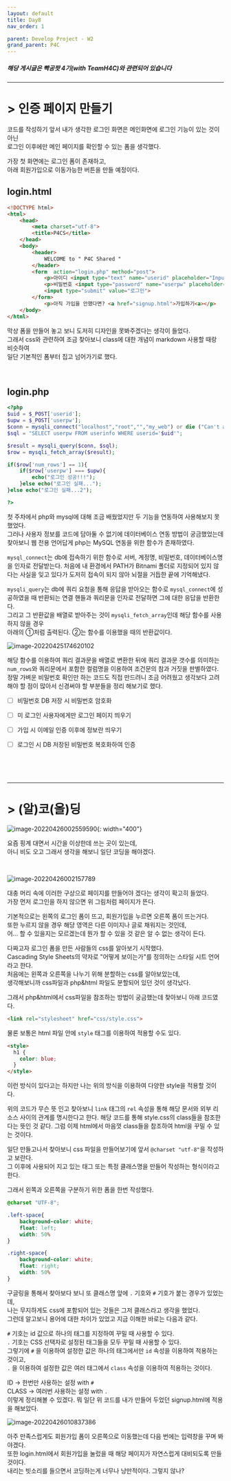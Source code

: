 ```yaml
---
layout: default
title: Day8
nav_order: 1

parent: Develop Project - W2
grand_parent: P4C
---
```


##### 해당 게시글은 빡공팟 4기(with TeamH4C)와 관련되어 있습니다
-----

# > 인증 페이지 만들기

코드를 작성하기 앞서 내가 생각한 로그인 화면은  메인화면에 로그인 기능이 있는 것이 아닌  
로그인 이후에만 메인 페이지를 확인할 수 있는 폼을 생각했다.

가장 첫 화면에는 로그인 폼이 존재하고,   
아래 회원가입으로 이동가능한 버튼을 만들 예정이다.

## login.html
```html
<!DOCTYPE html>
<html>
    <head>
        <meta charset="utf-8">
        <title>P4CS</title>
    </head>
    <body>
        <header>
            WELCOME to " P4C Shared "
        </header>
        <form  action="login.php" method="post">
            <p>아이디 <input type="text" name="userid" placeholder="Input your ID"></p>
            <p>비밀번호 <input type="password" name="userpw" placeholder="Input your PW"></p>
            <input type="submit" value="로그인">
        </form>
            <p>아직 가입을 안했다면? <a href="signup.html">가입하기<a></p>
    </body>
</html>
```
막상 폼을 만들어 놓고 보니 도저히 디자인을 못봐주겠다는 생각이 들었다.  
그래서 css와 관련하여 조금 찾아보니 class에 대한 개념이 markdown 사용할 때랑 비슷하여  
일단 기본적인 폼부터 집고 넘어가기로 했다.

<br>

## login.php
```php
<?php
$uid = $_POST['userid'];
$upw = $_POST['userpw'];
$conn = mysqli_connect("localhost","root","","my_web") or die ("Can't access DB");
$sql = "SELECT userpw FROM userinfo WHERE userid='$uid'";

$result = mysqli_query($conn, $sql);
$row = mysqli_fetch_array($result);

if($row['num_rows'] == 1){
    if($row['userpw'] === $upw){
        echo("로그인 성공!!!");
    }else echo("로그인 실패...");
}else echo("로그인 실패...2");

?>
```
첫 주차에서 php와 mysql에 대해 조금 배웠었지만 두 기능을 연동하여 사용해보지 못했었다.  
그러나 사용자 정보를 코드에 담아둘 수 없기에 데이터베이스 연동 방법이 궁금했었는데  
찾아보니 웹 전용 언어답게 php는 MySQL 연동을 위한 함수가 존재하였다.

`mysql_connect`는 db에 접속하기 위한 함수로 서버, 계정명, 비밀번호, 데이터베이스명 을 인자로 전달받는다. 처음에 내 환경에서 PATH가 Bitnami 폴더로 지정되어 있지 않다는 사실을 잊고 있다가 도저히 접속이 되지 않아 뇌절을 거듭한 끝에 기억해냈다. 

`mysqli_query`는 db에 쿼리 요청을 통해 응답을 받아오는 함수로 `mysql_connect`에 성공하였을 때 반환되는 연결 핸들과 쿼리문을 인자로 전달하면 그에 대한 응답을 반환한다.  
그리고 그 반환값을 배열로 받아주는 것이 `mysqli_fetch_array`인데 해당 함수를 사용하지 않을 경우  
아래의 ①처럼 출력된다. ②는 함수를 이용했을 때의 반환값이다.

![image-20220425174620102](../img/image-20220425174620102.png)

해당 함수를 이용하여 쿼리 결과문을 배열로 변환한 뒤에 쿼리 결과문 갯수를 의미하는 `num_rows`와 쿼리문에서 포함한 컬럼명을 이용하여 조건문의 참과 거짓을 판별하였다.  
정말 가벼운 비밀번호 확인만 하는 코드도 직접 만드려니 조금 어려웠고 생각보다 고려해야 할 점이 많아서 신경써야 할 부분들을 정리 해보기로 했다.

- [ ] 비밀번호 DB 저장 시 비밀번호 암호화
- [ ] 미 로그인 사용자에게만 로그인 페이지 띄우기
- [ ] 가입 시 이메일 인증 이후에 정보란 띄우기
- [ ] 로그인 시 DB 저장된 비밀번호 복호화하여 인증



<br><br><br>

-----

# > (알)코(올)딩

![image-20220426002559590](../img/image-20220426002559590.png){: width="400"}

요즘 핑계 대면서 시간을 이상한데 쓰는 곳이 있는데,  
아니 비도 오고 그래서 생각을 해보니 일단 코딩을 해야겠다.

<br>

![image-20220426002157789](../img/image-20220426002157789.png)

대충 머리 속에 이러한 구상으로 페이지를 만들어야 겠다는 생각이 확고히 들었다.  
가장 먼저 로그인을 하지 않으면 위 그림처럼 페이지가 뜬다.

기본적으로는 왼쪽의 로그인 폼이 뜨고, 회원가입을 누르면 오른쪽 폼이 뜨는거다.  
또한 누르지 않을 경우 해당 영역은 다른 이미지나 글로 채워지는 것인데,  
어... 할 수 있을지는 모르겠는데 뭔가 할 수 있을 것 같은 알 수 없는 생각이 든다.

다짜고자 로그인 폼을 만든 사람들의 css를 알아보기 시작했다.  
Cascading Style Sheets의 약자로 "어떻게 보이는가"를 정의하는 스타일 시트 언어라고 한다.  
처음에는 왼쪽과 오른쪽을 나누기 위해 분할하는 css를 알아보았는데,  
생각해보니까 css파일과 php&html 파일도 분할되어 있던 것이 생각났다.  

그래서 php&html에서 css파일을 참조하는 방법이 궁금했는데 찾아보니 아래 코드였다.

```html
<link rel="stylesheet" href="css/style.css">
```

물론 보통은 html 파일 안에 `style` 태그를 이용하여 적용할 수도 있다.

```html
<style>
  h1 {
    color: blue;
  }
</style>
```

이런 방식이 있다고는 하지만 나는 위의 방식을 이용하여 다양한 style을 적용할 것이다.

위의 코드가 무슨 뜻 인고 찾아보니 `link` 태그의 `rel` 속성을 통해 해당 문서와 외부 리소스 사이의 관계를 명시한다고 한다.  해당 코드를 통해 style.css의 class들을 참조한다는 뜻인 것 같다. 그럼 이제 html에서 마음껏 class들을 참조하여 html을 꾸밀 수 있는 것이다.

일단 만들고나서 찾아보니 css 파일을 만들어보기에 앞서 `@charset "utf-8"`을 작성하고 보란다.  
그 이후에 사용되어 지고 있는 태그 또는 특정 클래스명을 만들어 작성하는 형식이라고 한다.

그래서 왼쪽과 오른쪽을 구분하기 위한 폼을 한번 작성했다.

```css
@charset "UTF-8";

.left-space{
    background-color: white;
    float: left;
    width: 50%
}

.right-space{
    background-color: white;
    float: right;
    width: 50%
}
```

구글링을 통해서 찾아보다 보니 또 클래스명 앞에 `.` 기호와 `#` 기호가 붙는 경우가 있었는데,  
나는 무지하게도 css에 포함되어 있는 것들은 그저 클래스라고 생각을 했었다.  
그런데 알고보니 용어에 대한 차이가 있었고 지금 이해한 바로는 다음과 같다.

`#` 기호는 id 값으로 하나의 태그를 지정하여 꾸밀 때 사용할 수 있다.   
`.` 기호는 CSS 선택자로 설정된 태그들을 모두 꾸밀 때 사용할 수 있다.  
그렇기에 `#` 을 이용하여 설정한 값은 하나의 태그에서만 `id` 속성을 이용하여 적용하는 것이고,  
`.` 을 이용하여 설정한 값은 여러 태그에서 `class` 속성을 이용하여 적용하는 것이다.

ID -> 한번만 사용하는 설정  with `#`  
CLASS -> 여러번 사용하는 설정 with `.`  
이렇게 정리해볼 수 있겠다. 뭐 일단 위 코드를 내가 만들어 두었던 signup.html에 적용을 해보았다.

![image-20220426010837386](../img/image-20220426010837386.png)

아주 만족스럽게도 회원가입 폼이 오른쪽으로 이동했는데 다음 번에는 입력창을 꾸며 봐야겠다.  
또한 login.html에서 회원가입을 눌렀을 때 해당 페이지가 자연스럽게 대비되도록 만들 것이다.  
내리는 빗소리를 들으면서 코딩하는게 너무나 낭만적이다. 그렇지 않나?
